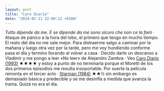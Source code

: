 ```yaml
---
layout: post
title: "Caro Diario"
date: "2024-02-11 22:00:12 +0100"
---
```


_Tutto dipende da me. E se dipende da me sono sicuro che non ce la farò_ · Ataque de pánico a la hora del lobo, el primero que tengo en mucho tiempo. El resto del día no me sale mejor. Para distraerme salgo a caminar por la mañana y luego otra vez por la tarde, pero me voy hundiendo conforme pasa el día y termino llorando al volver a casa · Decido darle un descanso a Vladimir y me pongo a leer «No leer» de Alejandro Zambra · Veo [Caro Diario (1993)](https://letterboxd.com/javier/film/caro-diario)  ★★★★ y estoy a punto de no terminarla porque el Moretti de los dos primeros episodios me resulta insoportable. Por suerte la película remonta en el tercer acto · [Starman (1984)](https://letterboxd.com/javier/film/starman) ★★½  sin embargo es demasiado básica y predecible y se me desinfla a medida que avanza la trama. Quizá no era el día.
